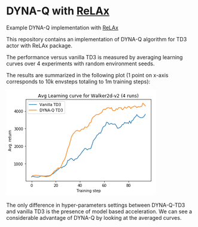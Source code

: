 # DYNA-Q with [ReLAx](https://github.com/nslyubaykin/relax)
Example DYNA-Q implementation with [ReLAx](https://github.com/nslyubaykin/relax)

This repository contains an implementation of DYNA-Q algorithm for TD3 actor with ReLAx package.

The performance versus vanilla TD3 is measured by averaging learning curves over 4 experiments with random environment seeds.

The results are summarized in the following plot (1 point on x-axis corresponds to 10k envsteps totaling to 1m training steps):

![dyna_q_benchmark](https://github.com/nslyubaykin/relax_dyna_q_example/blob/master/dyna_q_benchmark.png)

The only difference in hyper-parameters settings between DYNA-Q-TD3 and vanilla TD3 is the presence of model based acceleration. We can see a considerable advantage of DYNA-Q by looking at the averaged curves.
